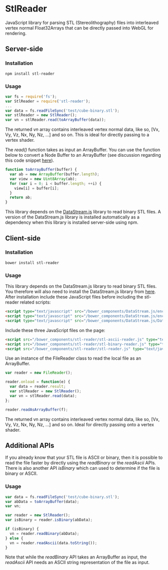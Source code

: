 # StlReader

JavaScript library for parsing STL (Stereolithography) files into interleaved
vertex normal Float32Arrays that can be directly passed into WebGL for
rendering.

## Server-side

### Installation

```
npm install stl-reader
```

### Usage

```JavaScript
var fs = require('fs');
var StlReader = require('stl-reader');
...
var data = fs.readFileSync('test/cube-binary.stl');
var stlReader = new StlReader();
var vn = stlReader.read(toArrayBuffer(data));
```

The returned *vn* array contains interleaved vertex normal data, like so,
[Vx, Vy, Vz, Nx, Ny, Nz, ...] and so on. This is ideal for directly passing
to a vertex shader.

The *read()* function takes as input an ArrayBuffer. You can use the function
below to convert a Node Buffer to an ArrayBuffer (see discussion regarding this
code snippet [here](http://stackoverflow.com/questions/8609289/convert-a-binary-nodejs-buffer-to-javascript-arraybuffer)).

```JavaScript
function toArrayBuffer(buffer) {
  var ab = new ArrayBuffer(buffer.length);
  var view = new Uint8Array(ab);
  for (var i = 0; i < buffer.length; ++i) {
    view[i] = buffer[i];
  }
  return ab;
}
```

This library depends on the [DataStream.js](https://github.com/kig/DataStream.js)
library to read binary STL files. A version of the DataStream.js library is
installed automatically as a dependency when this library is installed
server-side using npm.

## Client-side

### Installation

```
bower install stl-reader
```

### Usage

This library depends on the DataStream.js library to read binary STL files. You
therefore will also need to install the DataStream.js library from
[here](https://github.com/kig/DataStream.js). After installation include these
JavaScript files before including the stl-reader related scripts:

```HTML
<script type="text/javascript" src="/bower_components/DataStream.js/encoding-indexes.js"></script>
<script type="text/javascript" src="/bower_components/DataStream.js/encoding.js"></script>
<script type="text/javascript" src="/bower_components/DataStream.js/DataStream.js"></script>
```

Include these three JavaScript files on the page:

```HTML
<script src="/bower_components/stl-reader/stl-ascii-reader.js" type="text/javascript"></script>
<script src="/bower_components/stl-reader/stl-binary-reader.js" type="text/javascript"></script>
<script src="/bower_components/stl-reader/stl-reader.js" type="text/javascript"></script>
```

Use an instance of the FileReader class to read the local file as an ArrayBuffer.

```Javascript
var reader = new FileReader();

reader.onload = function(e) {
  var data = reader.result;
  var stlReader = new StlReader();
  var vn = stlReader.read(data);
};

reader.readAsArrayBuffer(f);
```

The returned vn array contains interleaved vertex normal data, like so,
[Vx, Vy, Vz, Nx, Ny, Nz, ...] and so on. Ideal for directly passing onto a
vertex shader.

## Additional APIs

If you already know that your STL file is ASCII or binary, then it is possible
to read the file faster by directly using the *readBinary* or the *readAscii*
APIs. There is also another API *isBinary* which can used to determine if the
file is binary or ASCII.

### Usage

```JavaScript
var data = fs.readFileSync('test/cube-binary.stl');
var abData = toArrayBuffer(data);
var vn;

var reader = new StlReader();
var isBinary = reader.isBinary(abData);

if (isBinary) {
  vn = reader.readBinary(abData);
} else {
  vn = reader.readAscii(data.toString());
}
```

Note that while the *readBinary* API takes an ArrayBuffer as input, the
*readAscii* API needs an ASCII string representation of the file as input.
